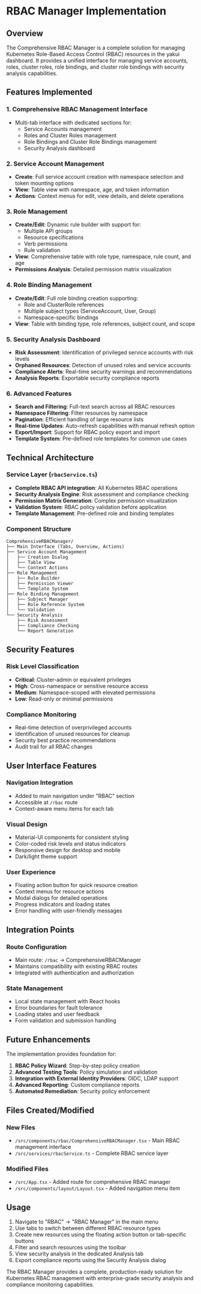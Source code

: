 # RBAC Manager Implementation

## Overview

The Comprehensive RBAC Manager is a complete solution for managing Kubernetes Role-Based Access Control (RBAC) resources in the yakui dashboard. It provides a unified interface for managing service accounts, roles, cluster roles, role bindings, and cluster role bindings with security analysis capabilities.

## Features Implemented

### 1. **Comprehensive RBAC Management Interface**
- Multi-tab interface with dedicated sections for:
  - Service Accounts management
  - Roles and Cluster Roles management  
  - Role Bindings and Cluster Role Bindings management
  - Security Analysis dashboard

### 2. **Service Account Management**
- **Create**: Full service account creation with namespace selection and token mounting options
- **View**: Table view with namespace, age, and token information
- **Actions**: Context menus for edit, view details, and delete operations

### 3. **Role Management**
- **Create/Edit**: Dynamic rule builder with support for:
  - Multiple API groups
  - Resource specifications  
  - Verb permissions
  - Rule validation
- **View**: Comprehensive table with role type, namespace, rule count, and age
- **Permissions Analysis**: Detailed permission matrix visualization

### 4. **Role Binding Management**
- **Create/Edit**: Full role binding creation supporting:
  - Role and ClusterRole references
  - Multiple subject types (ServiceAccount, User, Group)
  - Namespace-specific bindings
- **View**: Table with binding type, role references, subject count, and scope

### 5. **Security Analysis Dashboard**
- **Risk Assessment**: Identification of privileged service accounts with risk levels
- **Orphaned Resources**: Detection of unused roles and service accounts
- **Compliance Alerts**: Real-time security warnings and recommendations
- **Analysis Reports**: Exportable security compliance reports

### 6. **Advanced Features**
- **Search and Filtering**: Full-text search across all RBAC resources
- **Namespace Filtering**: Filter resources by namespace
- **Pagination**: Efficient handling of large resource lists
- **Real-time Updates**: Auto-refresh capabilities with manual refresh option
- **Export/Import**: Support for RBAC policy export and import
- **Template System**: Pre-defined role templates for common use cases

## Technical Architecture

### Service Layer (`rbacService.ts`)
- **Complete RBAC API integration**: All Kubernetes RBAC operations
- **Security Analysis Engine**: Risk assessment and compliance checking
- **Permission Matrix Generation**: Complex permission visualization
- **Validation System**: RBAC policy validation before application
- **Template Management**: Pre-defined role and binding templates

### Component Structure
```
ComprehensiveRBACManager/
├── Main Interface (Tabs, Overview, Actions)
├── Service Account Management
│   ├── Creation Dialog
│   ├── Table View
│   └── Context Actions
├── Role Management  
│   ├── Rule Builder
│   ├── Permission Viewer
│   └── Template System
├── Role Binding Management
│   ├── Subject Manager
│   ├── Role Reference System
│   └── Validation
└── Security Analysis
    ├── Risk Assessment
    ├── Compliance Checking
    └── Report Generation
```

## Security Features

### Risk Level Classification
- **Critical**: Cluster-admin or equivalent privileges
- **High**: Cross-namespace or sensitive resource access
- **Medium**: Namespace-scoped with elevated permissions
- **Low**: Read-only or minimal permissions

### Compliance Monitoring
- Real-time detection of overprivileged accounts
- Identification of unused resources for cleanup
- Security best practice recommendations
- Audit trail for all RBAC changes

## User Interface Features

### Navigation Integration
- Added to main navigation under "RBAC" section
- Accessible at `/rbac` route
- Context-aware menu items for each tab

### Visual Design
- Material-UI components for consistent styling
- Color-coded risk levels and status indicators
- Responsive design for desktop and mobile
- Dark/light theme support

### User Experience
- Floating action button for quick resource creation
- Context menus for resource actions
- Modal dialogs for detailed operations
- Progress indicators and loading states
- Error handling with user-friendly messages

## Integration Points

### Route Configuration
- Main route: `/rbac` → ComprehensiveRBACManager
- Maintains compatibility with existing RBAC routes
- Integrated with authentication and authorization

### State Management
- Local state management with React hooks
- Error boundaries for fault tolerance
- Loading states and user feedback
- Form validation and submission handling

## Future Enhancements

The implementation provides foundation for:

1. **RBAC Policy Wizard**: Step-by-step policy creation
2. **Advanced Testing Tools**: Policy simulation and validation
3. **Integration with External Identity Providers**: OIDC, LDAP support
4. **Advanced Reporting**: Custom compliance reports
5. **Automated Remediation**: Security policy enforcement

## Files Created/Modified

### New Files
- `/src/components/rbac/ComprehensiveRBACManager.tsx` - Main RBAC management interface
- `/src/services/rbacService.ts` - Complete RBAC service layer

### Modified Files
- `/src/App.tsx` - Added route for comprehensive RBAC manager
- `/src/components/layout/Layout.tsx` - Added navigation menu item

## Usage

1. Navigate to "RBAC" → "RBAC Manager" in the main menu
2. Use tabs to switch between different RBAC resource types
3. Create new resources using the floating action button or tab-specific buttons
4. Filter and search resources using the toolbar
5. View security analysis in the dedicated Analysis tab
6. Export compliance reports using the Security Analysis dialog

The RBAC Manager provides a complete, production-ready solution for Kubernetes RBAC management with enterprise-grade security analysis and compliance monitoring capabilities.